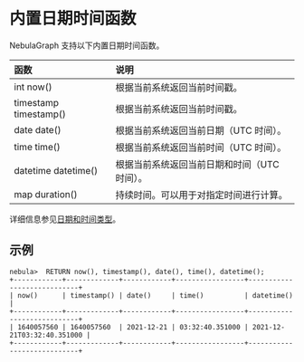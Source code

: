 # 内置日期时间函数

NebulaGraph 支持以下内置日期时间函数。

|函数| 说明 |
|:----  | :----|
|int now()  | 根据当前系统返回当前时间戳。 |
|timestamp timestamp() | 根据当前系统返回当前时间戳。 |
|date date() | 根据当前系统返回当前日期（UTC 时间）。 |
|time time() | 根据当前系统返回当前时间（UTC 时间）。 |
|datetime datetime() | 根据当前系统返回当前日期和时间（UTC 时间）。 |
|map duration()  | 持续时间。可以用于对指定时间进行计算。   |

详细信息参见[日期和时间类型](../3.data-types/4.date-and-time.md)。

## 示例

```ngql
nebula>  RETURN now(), timestamp(), date(), time(), datetime();
+------------+-------------+------------+-----------------+----------------------------+
| now()      | timestamp() | date()     | time()          | datetime()                 |
+------------+-------------+------------+-----------------+----------------------------+
| 1640057560 | 1640057560  | 2021-12-21 | 03:32:40.351000 | 2021-12-21T03:32:40.351000 |
+------------+-------------+------------+-----------------+----------------------------+
```
